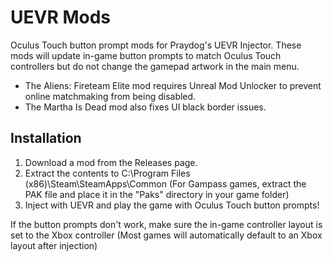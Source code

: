 # UEVR Mods

Oculus Touch button prompt mods for Praydog's UEVR Injector.  These mods will update in-game button prompts to match Oculus Touch controllers but do not change the gamepad artwork in the main menu. 

* The Aliens: Fireteam Elite mod requires Unreal Mod Unlocker to prevent online matchmaking from being disabled.
* The Martha Is Dead mod also fixes UI black border issues.

## Installation

1) Download a mod from the Releases page.
2) Extract the contents to C:\Program Files (x86)\Steam\SteamApps\Common (For Gampass games, extract the PAK file and place it in the "Paks" directory in your game folder)
3) Inject with UEVR and play the game with Oculus Touch button prompts!

If the button prompts don't work, make sure the in-game controller layout is set to the Xbox controller (Most games will automatically default to an Xbox layout after injection)